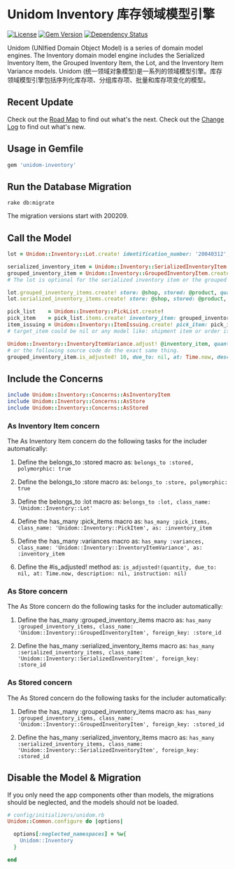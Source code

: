 # Unidom Inventory 库存领域模型引擎

[![License](https://img.shields.io/badge/license-MIT-green.svg)](http://opensource.org/licenses/MIT)
[![Gem Version](https://badge.fury.io/rb/unidom-inventory.svg)](https://badge.fury.io/rb/unidom-inventory)
[![Dependency Status](https://gemnasium.com/badges/github.com/topbitdu/unidom-inventory.svg)](https://gemnasium.com/github.com/topbitdu/unidom-inventory)

Unidom (UNIfied Domain Object Model) is a series of domain model engines. The Inventory domain model engine includes the Serialized Inventory Item, the Grouped Inventory Item, the Lot, and the Inventory Item Variance models.
Unidom (统一领域对象模型)是一系列的领域模型引擎。库存领域模型引擎包括序列化库存项、分组库存项、批量和库存项变化的模型。



## Recent Update

Check out the [Road Map](ROADMAP.md) to find out what's the next.
Check out the [Change Log](CHANGELOG.md) to find out what's new.



## Usage in Gemfile

```ruby
gem 'unidom-inventory'
```



## Run the Database Migration

```shell
rake db:migrate
```
The migration versions start with 200209.



## Call the Model

```ruby
lot = Unidom::Inventory::Lot.create! identification_number: '20040312', description: '1 more thing', instruction: 'Please note...'

serialized_inventory_item = Unidom::Inventory::SerializedInventoryItem.create! store: shop, stored: product, lot: lot, serial_number: '19840101'
grouped_inventory_item = Unidom::Inventory::GroupedInventoryItem.create! store: shop, stored: product, lot: lot, quantity: 100
# The lot is optional for the serialized inventory item or the grouped inventory item.

lot.grouped_inventory_items.create! store: @shop, stored: @product, quantity: 100
lot.serialized_inventory_items.create! store: @shop, stored: @product, serial_number: '19840101'

pick_list    = Unidom::Inventory::PickList.create!
pick_item    = pick_list.items.create! inventory_item: grouped_inventory_item, quantity: 100
item_issuing = Unidom::Inventory::ItemIssuing.create! pick_item: pick_item, inventory_item: grouped_inventory_item, target_item: nil
# target_item could be nil or any model like: shipment item or order item

Unidom::Inventory::InventoryItemVariance.adjust! @inventory_item, quantity: 1, due_to: nil, at: Time.now, description: nil, instruction: nil
# or the following source code do the exact same thing.
grouped_inventory_item.is_adjusted! 10, due_to: nil, at: Time.now, description: nil, instruction: nil
```



## Include the Concerns

```ruby
include Unidom::Inventory::Concerns::AsInventoryItem
include Unidom::Inventory::Concerns::AsStore
include Unidom::Inventory::Concerns::AsStored
```

### As Inventory Item concern

The As Inventory Item concern do the following tasks for the includer automatically:

1. Define the belongs_to :stored macro as: ``belongs_to :stored, polymorphic: true``

2. Define the belongs_to :store macro as: ``belongs_to :store, polymorphic: true``

3. Define the belongs_to :lot macro as: ``belongs_to :lot, class_name: 'Unidom::Inventory::Lot'``

4. Define the has_many :pick_items macro as: ``has_many :pick_items, class_name: 'Unidom::Inventory::PickItem', as: :inventory_item``

5. Define the has_many :variances macro as: ``has_many :variances, class_name: 'Unidom::Inventory::InventoryItemVariance', as: :inventory_item``

6. Define the #is_adjusted! method as: ``is_adjusted!(quantity, due_to: nil, at: Time.now, description: nil, instruction: nil)``

### As Store concern

The As Store concern do the following tasks for the includer automatically:

1. Define the has_many :grouped_inventory_items macro as: ``has_many :grouped_inventory_items, class_name: 'Unidom::Inventory::GroupedInventoryItem', foreign_key: :store_id``

2. Define the has_many :serialized_inventory_items macro as: ``has_many :serialized_inventory_items, class_name: 'Unidom::Inventory::SerializedInventoryItem', foreign_key: :store_id``

### As Stored concern

The As Stored concern do the following tasks for the includer automatically:

1. Define the has_many :grouped_inventory_items macro as: ``has_many :grouped_inventory_items, class_name: 'Unidom::Inventory::GroupedInventoryItem', foreign_key: :stored_id``

2. Define the has_many :serialized_inventory_items macro as: ``has_many :serialized_inventory_items, class_name: 'Unidom::Inventory::SerializedInventoryItem', foreign_key: :stored_id``



## Disable the Model & Migration

If you only need the app components other than models, the migrations should be neglected, and the models should not be loaded.
```ruby
# config/initializers/unidom.rb
Unidom::Common.configure do |options|

  options[:neglected_namespaces] = %w{
    Unidom::Inventory
  }

end
```

